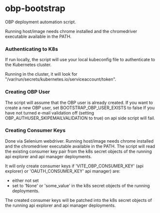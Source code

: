 # obp-bootstrap
OBP deployment automation script.

Running host/image needs chrome installed and the chromedriver executable available in the PATH.

### Authenticating to K8s
If run locally, the script will use your local kubeconfig file to authenticate to the Kubernetes cluster.

Running in the cluster, it will look for "/var/run/secrets/kubernetes.io/serviceaccount/token".

### Creating OBP User
The script will assume that the OBP user is already created. If you want to create a new OBP user, set BOOTSTRAP_OBP_USER_EXISTS to false
If you have not turned e-mail validation off (setting OBP_AUTHUSER_SKIPEMAILVALIDATION to true) on api side script will fail.
### Creating Consumer Keys
Done via Selenium webdriver. Running host/image needs chrome installed and the chromedriver executable available in the PATH.
The script will read the existing consumer key pair from the k8s secret objects of the running api explorer and api manager deployments.

It will only create consumer keys if 'VITE_OBP_CONSUMER_KEY' (api explorer) or 'OAUTH_CONSUMER_KEY' api manager) are:
- either not set
- set to 'None' or 'some_value'
in the k8s secret objects of the running deployments.

The created consumer keys will be patched into the k8s secret objects of the running api explorer and api manager deployments.

